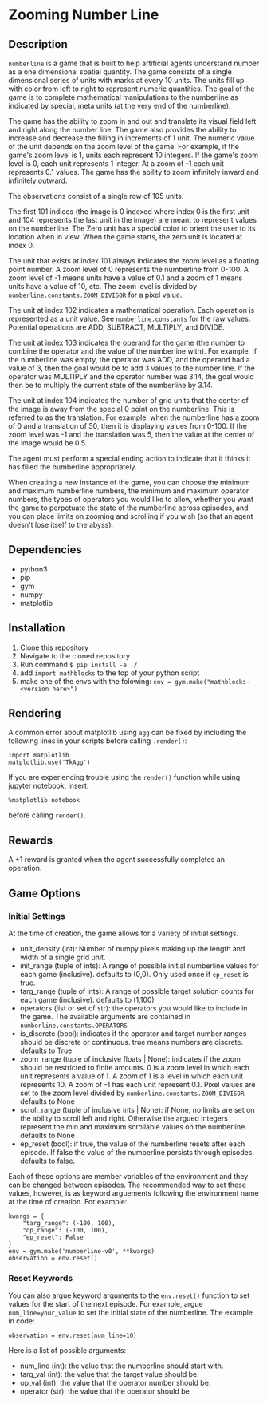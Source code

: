 # Zooming Number Line

## Description
`numberline` is a game that is built to help artificial agents understand number as a one dimensional spatial quantity. The game consists of a single dimensional series of units with marks at every 10 units. The units fill up with color from left to right to represent numeric quantities. The goal of the game is to complete mathematical manipulations to the numberline as indicated by special, meta units (at the very end of the numberline).

The game has the ability to zoom in and out and translate its visual field left and right along the number line. The game also provides the ability to increase and decrease the filling in increments of 1 unit. The numeric value of the unit depends on the zoom level of the game. For example, if the game's zoom level is 1, units each represent 10 integers. If the game's zoom level is 0, each unit represents 1 integer. At a zoom of -1 each unit represents 0.1 values. The game has the ability to zoom infinitely inward and infinitely outward.

The observations consist of a single row of 105 units.

The first 101 indices (the image is 0 indexed where index 0 is the first unit and 104 represents the last unit in the image) are meant to represent values on the numberline. The Zero unit has a special color to orient the user to its location when in view. When the game starts, the zero unit is located at index 0.

The unit that exists at index 101 always indicates the zoom level as a floating point number. A zoom level of 0 represents the numberline from 0-100. A zoom level of -1 means units have a value of 0.1 and a zoom of 1 means units have a value of 10, etc. The zoom level is divided by `numberline.constants.ZOOM_DIVISOR` for a pixel value.

The unit at index 102 indicates a mathematical operation. Each operation is represented as a unit value. See `numberline.constants` for the raw values. Potential operations are ADD, SUBTRACT, MULTIPLY, and DIVIDE.

The unit at index 103 indicates the operand for the game (the number to combine the operator and the value of the numberline with). For example, if the numberline was empty, the operator was ADD, and the operand had a value of 3, then the goal would be to add 3 values to the number line. If the operator was MULTIPLY and the operator number was 3.14, the goal would then be to multiply the current state of the numberline by 3.14.

The unit at index 104 indicates the number of grid units that the center of the image is away from the special 0 point on the numberline. This is referred to as the translation. For example, when the numberline has a zoom of 0 and a translation of 50, then it is displaying values from 0-100. If the zoom level was -1 and the translation was 5, then the value at the center of the image would be 0.5.

The agent must perform a special ending action to indicate that it thinks it has filled the numberline appropriately.

When creating a new instance of the game, you can choose the minimum and maximum numberline numbers, the minimum and maximum operator numbers, the types of operators you would like to allow, whether you want the game to perpetuate the state of the numberline across episodes, and you can place limits on zooming and scrolling if you wish (so that an agent doesn't lose itself to the abyss).

## Dependencies
- python3
- pip
- gym
- numpy
- matplotlib

## Installation
1. Clone this repository
2. Navigate to the cloned repository
3. Run command `$ pip install -e ./`
4. add `import mathblocks` to the top of your python script
5. make one of the envs with the folowing: `env = gym.make("mathblocks-<version here>")`

## Rendering
A common error about matplotlib using `agg` can be fixed by including the following lines in your scripts before calling `.render()`:

    import matplotlib
    matplotlib.use('TkAgg')

If you are experiencing trouble using the `render()` function while using jupyter notebook, insert:

    %matplotlib notebook

before calling `render()`.

## Rewards
A +1 reward is granted when the agent successfully completes an operation.

## Game Options

### Initial Settings
At the time of creation, the game allows for a variety of initial settings.

- unit\_density (int): Number of numpy pixels making up the length and width of a single grid unit.
- init\_range (tuple of ints): A range of possible initial numberline values for each game (inclusive). defaults to (0,0). Only used once if `ep_reset` is true.
- targ\_range (tuple of ints): A range of possible target solution counts for each game (inclusive). defaults to (1,100)
- operators (list or set of str): the operators you would like to include in the game. The available arguments are contained in `numberline.constants.OPERATORS`
- is\_discrete (bool): indicates if the operator and target number ranges should be discrete or continuous. true means numbers are discrete. defaults to True
- zoom\_range (tuple of inclusive floats | None): indicates if the zoom should be restricted to finite amounts. 0 is a zoom level in which each unit represents a value of 1. A zoom of 1 is a level in which each unit represents 10. A zoom of -1 has each unit represent 0.1. Pixel values are set to the zoom level divided by `numberline.constants.ZOOM_DIVISOR`. defaults to None
- scroll\_range (tuple of inclusive ints | None): if None, no limits are set on the ability to scroll left and right. Otherwise the argued integers represent the min and maximum scrollable values on the numberline. defaults to None
- ep\_reset (bool): if true, the value of the numberline resets after each episode. If false the value of the numberline persists through episodes. defaults to false.

Each of these options are member variables of the environment and they can be changed between episodes. The recommended way to set these values, however, is as keyword arguements following the environment name at the time of creation. For example:

    kwargs = {
        "targ_range": (-100, 100),
        "op_range": (-100, 100),
        "ep_reset": False
    }
    env = gym.make('numberline-v0', **kwargs)
    observation = env.reset()

### Reset Keywords
You can also argue keyword arguments to the `env.reset()` function to set values for the start of the next episode. For example, argue `num_line=your_value` to set the initial state of the numberline. The example in code:

    observation = env.reset(num_line=10)

Here is a list of possible arguments:
- num\_line (int): the value that the numberline should start with.
- targ\_val (int): the value that the target value should be.
- op\_val (int): the value that the operator number should be.
- operator (str): the value that the operator should be


